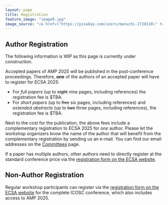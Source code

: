 ```yaml
---
layout: page
title: Registration
feature_image: "image9.jpg"
image_source: "<a href=\"https://pixabay.com/users/manuchi-1728328\" target=\"_blank\">Manuchi</a>"
---
```


## Author Registration

The following information is WIP as this page is currently under construction.

Accepted papers of AMP 2025 will be published in the post-conference
proceedings. Therefore, **one** of the authors of an accepted paper will have to
register for ECSA 2025:
- For *full papers* (up to <del>eight</del> nine pages, including references)
the registration fee is $TBA.
- For *short papers* (up to <del>five</del> six pages, including references) and
*extended* *abstracts* (up to <del>two</del> three pages, including references),
the registration fee is $TBA.

Next to the cost for the publication, the above fees include a
complementary registration to ECSA 2025 for *one* author. Please let the workshop
organizers know the name of the author that will benefit from the complementary
registration by sending us an e-mail. You can find our email addresses on the
[Committees](../committees/) page.

If a paper has multiple authors, other authors need to directly register at the
standard conference price via
the [registration form on the ECSA website](https://conf.researchr.org/home/ecsa-2025).

## Non-Author Registration

Regular workshop participants can register via the
[registration form on the ECSA website](https://conf.researchr.org/home/ecsa-2025)
for the complete ICOSC conference, which also includes access to AMP 2025.
